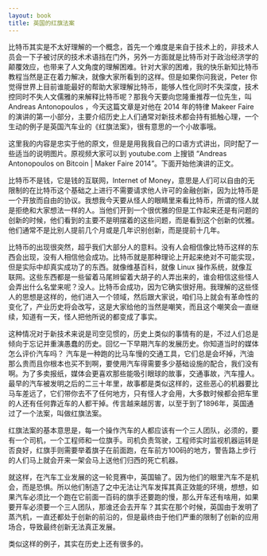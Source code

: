 ```yaml
---
layout: book
title: 英国的红旗法案
---
```


比特币其实是不太好理解的一个概念，首先一个难度是来自于技术上的，非技术人员会一下子被讨厌的技术术语挡在门外，另外一方面就是比特币对于政治经济学的颠覆效应，也带来了人文角度的理解困难。针对大家的困难，我的快乐新知比特币教程当然是正在着力解决，就像大家所看到的这样。但是如果你问我说，Peter
你觉得世界上目前谁能最好的帮助大家理解比特币，能够人性化同时不失深度，技术控同时不失人文儒雅的来解释比特币呢？那我今天要向您隆重推荐一位先生，叫
Andreas Antonopoulos ，今天这篇文章是对他在 2014 年的特律 Makeer Faire
的演讲的第一小部分，主要介绍历史上人们通常对新技术都会持有抵触心理，一个生动的例子是英国汽车业的《红旗法案》，很有意思的一个小故事哦。

这里我的内容是忠实于他的原文，但是是用我我自己的口语方式讲出，同时配了一些适当的说明图片。原视频大家可以到
youtube.com 上搜锁 “Andreas Antonopoulos on Bitcoin | Maker Faire
2014”。下面开始他演讲的正文。

比特币不是钱，它是钱的互联网，Internet of Money，意思是人们可以自由的无限制的在比特币这个基础之上进行不需要请求他人许可的金融创新，因为比特币是一个开放而自由的协议。我想我今天要从怪人的眼睛里来看比特币，所谓的怪人就是拒绝和大家想法一样的人。当他们开到一个很优雅的但是工作起来还是有问题的创新的时候，他们看到的主要不是明摆着的这些问题，而是看到这个创新的优雅。他们通常不是比别人提前几个月或是几年识别创新，而是提前十几年。


比特币的出现很突然，超乎我们大部分人的意料。没有人会相信像比特币这样的东西会出现，没有人相信他会成功。比特币就是那种理论上开起来绝对不可能实现，但是实际中却真实成功了的东西。就像维基百科，就像 Linux 操作系统，就像互联网。这些东西都是一些留着马尾辫留着大胡子的人弄出来的，谁会相信这些怪人会弄出什么名堂来呢？没人。比特币会成功，因为它确实很好用。我理解的这些怪人的思想是这样的，他们进入一个领域，然后跟大家说，咱们马上就会有革命性的变化了，产业历史将会改写，这是大家给他的当然是嘲笑，而且这个嘲笑会一直继续，知道有一天，怪人把他所说的都变成了事实。

这种情况对于新技术来说是司空见惯的，历史上类似的事情有的是，不过人们总是倾向于忘记并重演愚蠢的历史。回忆一下早期汽车的发展历史。你知道当时的媒体怎么评价汽车吗？ 汽车是一种跑的比马车慢的交通工具，它们总是会坏掉，汽油那么贵而且你根本也买不到啊，要使用汽车得需要多少基础设施的配合，我们没有啊。为了多卖报纸，媒体会更喜欢那些能吸引眼球的故事，交通事故，汽车撞人。最早的汽车被发明之后的二三十年里，故事都是类似这样的，这些恶心的机器要比马车差远了，它们带你去不了任何地方，只有怪人才会用，大多数时候都会把车里的人还有任何靠近车的人都干掉。传言越来越厉害，以至于到了1896年，英国通过了一个法案，叫做红旗法案。

红旗法案的基本意思是，每一个操作汽车的人都应该有一个三人团队，必须的，要有一个司机，一个工程师和一位旗手。司机负责驾驶，工程师实时监视机器运转是否良好，红旗手则需要举着旗子在前面跑，在车前方100码的地方，警告路上步行的人们马上就会开来一架会马上送他们归西的死亡机器。


就这样，在汽车工业发展的这一轮竞赛中，英国输了。因为他们的眼里汽车不是机会，而是恐惧。所以他们制造了之中无法让汽车发挥其真正效能的环境，想想，如果汽车必须比一个跑在它前面一百码的旗手还要跑的慢，那么开车还有啥用，如果要开车必须要一个三人团队，那谁还会去开车？其实在那个时候，英国由于发明了蒸汽机，一直还都处于创新的前沿的，但是最终由于他们严重的限制了创新的应用场合，导致最终创新无法真正发展。

类似这样的例子，其实在历史上还有很多的。


<!--
Bitcoin is internet of money.

I think I want to talk about bitcoin from the perspective of the misfits, the freaks, people who refused to think the way everybody else think, the people who see a half working elegant technology, and don't look at the half-working, they look at the elegent side, they recognize innovation, and they recognize innovation not a few month or a few years before others, but sometimes a decade before others recognize the innovation. That's going to be the people who make first, and that's a great place to start talking bitcoin.

Bitcoin is unexpected, bitcoin is not money as we know it, bitcoin should not have happened, bitcoin really has not possibility of success. It can not possibly work. It's one of those thinks that will not work in theory, but it works in practice. Like wikipedia, like Linux, like the internet.

made by people with pony tails and neck beards, Weirdos that nobody trusts. And bitcoin succeed because it works because it's a technology , I want to talk about that spirit of the misfit, working into a industry, and saying you know what? we are going to change forever, and being laugh out of the room, and then keeping on and going on until in fact that they change everything.

And this happens to technology all the time, we just forget about this, we ignore it we rewrite the history. This video we just watched about  the early automobile. You know what the media said about the early automobile. They locked cars, cars were slower than horses, cars broke down all the time, cars need expensive gas you can not find anywhere, and they required enomerous infrastructure to work.


The media foucsed on car accidents, for more than two decades of the first cars, the story was that disgusting machines，they were far inferior to horses, they could not go anywhere, and only wiredos will use, and most of the time kill the occupants and anyone who came near it. This got so bad that in 1896, in the UK they passed a law called Red Flag Act.

The red flag act was a law that required that any operator of viechle had three crew members for staff, a driver an engineer, and a flag man, the driver will operate the viechle, the engineer would supervise it's operation, think rail roads, right? A a flag will carry a flag and ran a 100 yards ahead of the car to warn pedestrians the imm arrival of death machine and going to blow them down,


guess what happened to UK, they lost the auto mobile industry race, because they saw that technology instead of seeing the potential. They allowed fear to define their reaction, and so they create a environment, where a car could not do the things that a car can do. Cause if you made a car ran slower than run ahead of the car, you lose all the advantage of the car, if a car requires three person crew to operation, you lost the advantage of the car, so they took the car real world horse and they failed, and they lost the race.


And what you did not see in the video, at that time the first really practical car that, so they already won the race industrial revolution , and at that time England was a power house of the industry of innovation. and they would win  machine should be defined , and they killed the goods.

That's instructive cause that happened again and again in technology.

-->
